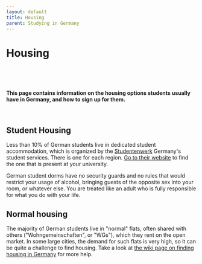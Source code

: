 ```yaml
---
layout: default
title: Housing
parent: Studying in Germany
---
```


# Housing

&nbsp;

&nbsp;

**This page contains information on the housing options students usually have in Germany, and how to sign up for them.**

&nbsp;

## Student Housing

Less than 10% of German students live in dedicated student accommodation, which is organized by the [Studentenwerk](https://en.wikipedia.org/wiki/Studentenwerk) Germany's student services. There is one for each region. [Go to their website](http://www.studentenwerke.de/en) to find the one that is present at your university.

German student dorms have no security guards and no rules that would restrict your usage of alcohol, bringing guests of the opposite sex into your room, or whatever else. You are treated like an adult who is fully responsible for what you do with your life.

## Normal housing

The majority of German students live in "normal" flats, often shared with others ("Wohngemeinschaften", or "WGs"), which they rent on the open market. In some large cities, the demand for such flats is very high, so it can be quite a challenge to find housing. Take a look at [the wiki page on finding housing in Germany](https://www.reddit.com/r/germany/wiki/living/housing) for more help. 
